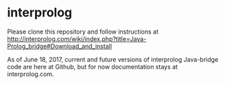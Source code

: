 # interprolog

Please clone this repository and follow instructions at <http://interprolog.com/wiki/index.php?title=Java-Prolog_bridge#Download_and_install>

As of June 18, 2017, current and future versions of interprolog Java-bridge code are here at Github, but for now documentation stays at interprolog.com. 